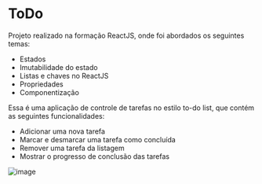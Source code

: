 # ToDo

Projeto realizado na formação ReactJS, onde foi abordados os seguintes temas:
- Estados
- Imutabilidade do estado
- Listas e chaves no ReactJS
- Propriedades
- Componentização

Essa é uma aplicação de controle de tarefas no estilo to-do list, que contém as seguintes funcionalidades:
- Adicionar uma nova tarefa
- Marcar e desmarcar uma tarefa como concluída
- Remover uma tarefa da listagem
- Mostrar o progresso de conclusão das tarefas

![image](https://github.com/user-attachments/assets/79f06e3d-010d-48db-b28b-b2c7526489f5)

